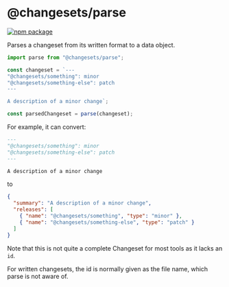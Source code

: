# @changesets/parse

[![npm package](https://img.shields.io/npm/v/@changesets/parse)](https://npmjs.com/package/@changesets/parse)

[//]: # "[![View changelog](https://img.shields.io/badge/Explore%20Changelog-brightgreen)](./CHANGELOG.md)"

Parses a changeset from its written format to a data object.

```js
import parse from "@changesets/parse";

const changeset = `---
"@changesets/something": minor
"@changesets/something-else": patch
---

A description of a minor change`;

const parsedChangeset = parse(changeset);
```

For example, it can convert:

```md
---
"@changesets/something": minor
"@changesets/something-else": patch
---

A description of a minor change
```

to

```json
{
  "summary": "A description of a minor change",
  "releases": [
    { "name": "@changesets/something", "type": "minor" },
    { "name": "@changesets/something-else", "type": "patch" }
  ]
}
```

Note that this is not quite a complete Changeset for most tools as it lacks an `id`.

For written changesets, the id is normally given as the file name, which parse is not aware of.
